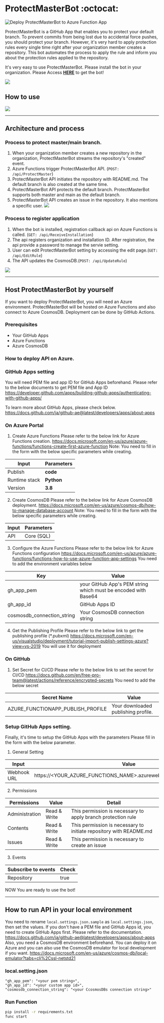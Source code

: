 # ProtectMasterBot  :octocat:
![Deploy ProtectMasterBot to Azure Function App](https://github.com/GitHubAPIChallenge/ProtectMasterBot/workflows/Deploy%20ProtectMasterBot%20to%20Azure%20Function%20App/badge.svg)

ProtectMasterBot is a GitHub App that enables you to protect your default branch.
To prevent commits from being lost due to accidental force pushes, you should protect your branch.
However, it's very hard to apply protection rules every single time right after your organization member creates a repository. This bot automates the process to apply the rule and inform you about the protection rules applied to the repository.

It's very easy to use ProtectMasterBot. Please install the bot in your organization.
Please Access **[HERE](https://github.com/apps/protectmasterbot)** to get the bot!

[![](./contents/Installation.png)](https://github.com/apps/protectmasterbot)
## How to use

![](./contents/HowToUse.png)

---
## Architecture and process
### Process to protect master/main branch.
1. When your organization member creates a new repository in the organization, ProtectMasterBot streams the repository's "created" event.
2. Azure Functions trigger ProtectMasterBot API. (```POST: /api/ProtectMaster```)
3. ProtectMasterBot API initiates the repository with README.md. The default branch is also created at the same time. 
4. ProtectMasterBot API protects the default branch. ProtectMasterBot supports both master and main as the default branch.
5. ProtectMasterBot API creates an issue in the repository. It also mentions a specific user.
![](./contents/ProtectDiagram.png)


### Process to register application
1. When the bot is installed, registration callback api on Azure Functions is called. (```GET: /api/ReceiveInstallation```)
2. The api registers organization and installation ID. After registration, the api provide a password to manage the servie setting.
3. User can edit ProtectMasterBot setting by accessing the edit page.(```GET: /api/EditRule```)
4. The API updates the CosmosDB.(```POST: /api/UpdateRule```)

![](./contents/ManagementDiagram.png)

---

## Host ProtectMasterBot by yourself

If you want to deploy ProtectMasterBot, you will need an Azure environment.
ProtectMasterBot will be hosted on Azure Functions and also connect to Azure CosmosDB.
Deployment can be done by GitHub Actions.
### Prerequisites
- Your GitHub Apps
- Azure Functions
- Azure CosmosDB


### How to deploy API on Azure.

### GitHub Apps setting

You will need PEM file and app ID for GitHub Apps beforehand.
Please refer to the below documents to get PEM file and App ID 
https://developer.github.com/apps/building-github-apps/authenticating-with-github-apps/

To learn more about GitHub Apps, please check below.
https://docs.github.com/ja/github-ae@latest/developers/apps/about-apps

### On Azure Portal
1. Create Azure Functions
Please refer to the below link for Azure Functions creation.
https://docs.microsoft.com/en-us/azure/azure-functions/functions-create-first-azure-function
Note: You need to fill in the form with the below specific parameters while creating.

Input |Parameters
---|-----
Publish | **code**
Runtime stack| **Python**
Version | **3.8**

2. Create CosmosDB
Please refer to the below link for Azure CosmosDB deployment.
https://docs.microsoft.com/en-us/azure/cosmos-db/how-to-manage-database-account
Note: You need to fill in the form with the below specific parameters while creating.

Input |Parameters
---|-----
API | Core (SQL)

3. Configure the Azure Functions
Please refer to the below link for Azure Functions configuration
https://docs.microsoft.com/en-us/azure/azure-functions/functions-how-to-use-azure-function-app-settings
You need to add the environment variables below

Key|Value
---|-----
gh_app_pem | your GitHub App's PEM string which must be encoded with Base64
gh_app_id | GitHub Apps ID
cosmosdb_connection_string | Your CosmosDB connection string 

4. Get the Publishing Profile
Please refer to the below link to get the publishing profile (*.pubxml) 
https://docs.microsoft.com/en-us/visualstudio/deployment/tutorial-import-publish-settings-azure?view=vs-2019
You will use it for deployment

### On GitHub
1. Set Secret for CI/CD
Please refer to the below link to set the secret for CI/CD
https://docs.github.com/en/free-pro-team@latest/actions/reference/encrypted-secrets
You need to add the below secret

Secret Name|Value
---|-----
AZURE_FUNCTIONAPP_PUBLISH_PROFILE| Your downloaded publishing profile.

### Setup GitHub Apps setting.
Finally, it's time to setup the GitHub Apps with the parameters
Please fill in the form with the below parameter.

1. General Setting

Input|Value
---|---
Webhook URL| https://<YOUR_AZURE_FUNCTIONS_NAME>.azurewebsites.net/api/ProtectMaster

2. Permissions

Permissions|Value|Detail
---|---|---
Administration | Read & Write | This permission is necessary to apply branch protection rule
Contents | Read & Write | This permission is necessary to initiate repository with README.md
Issues | Read & Write | This permission is necessary to create an issue

3. Events

Subscribe to events|Check
---|---
Repository| true


NOW You are ready to use the bot!

---
## How to run API in your local environment
You need to rename ```local.settings.json.sample``` as ```local.settings.json```, then set the values.
If you don't have a PEM file and GitHub Apps id, you need to create GitHub Apps first. Please refer to the documentation.
https://docs.github.com/ja/github-ae@latest/developers/apps/about-apps
Also, you need a CosmosDB environment beforehand. You can deploy it on Azure and you can also use the CosmosDB emulator for local development if you want.
https://docs.microsoft.com/en-us/azure/cosmos-db/local-emulator?tabs=cli%2Cssl-netstd21

### local.setting.json
```
"gh_app_pem": "<your pem string>",
"gh_app_id": "<your custom app id>",
"cosmosdb_connection_string": "<your CcosmosDBs connection string>"
```

### Run Function
```sh
pip install -r requirements.txt
func start
```
